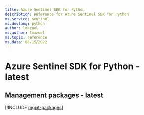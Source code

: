 ```yaml
---
title: Azure Sentinel SDK for Python
description: Reference for Azure Sentinel SDK for Python
ms.service: sentinel
ms.devlang: python
author: lmazuel
ms.author: lmazuel
ms.topic: reference
ms.data: 08/15/2022
---
```

# Azure Sentinel SDK for Python - latest

## Management packages - latest
[!INCLUDE [mgmt-packages](sentinel-mgmt-index.md)]